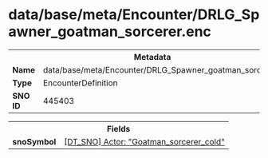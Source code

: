 <h1>data/base/meta/Encounter/DRLG_Spawner_goatman_sorcerer.enc</h1><table><tr><th colspan="100%">Metadata</th></tr><tr><td><b>Name</b></td><td>data/base/meta/Encounter/DRLG_Spawner_goatman_sorcerer.enc</td></tr><tr><td><b>Type</b></td><td>EncounterDefinition</td></tr><tr><td><b>SNO ID</b></td><td>445403</td></tr></table>

<table><tr><th colspan="100%">Fields</th></tr><tr><td><b>snoSymbol</b></td><td><a href="..\Actor\Goatman_sorcerer_cold.acr.md">[DT_SNO] Actor: "Goatman_sorcerer_cold"</a></td></tr></table>

